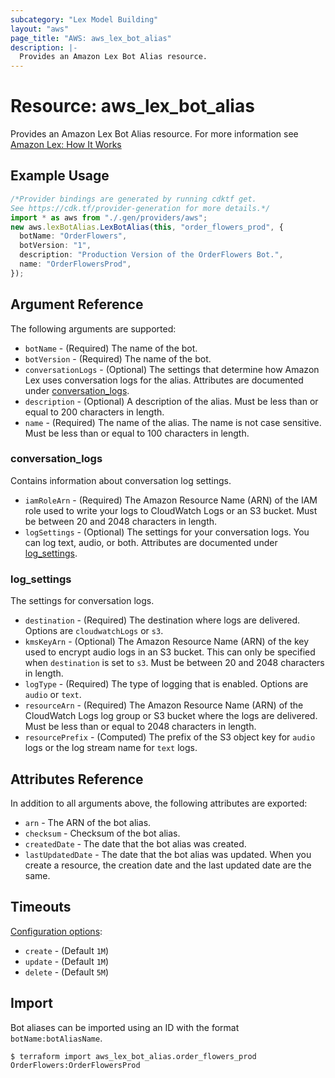 ```yaml
---
subcategory: "Lex Model Building"
layout: "aws"
page_title: "AWS: aws_lex_bot_alias"
description: |-
  Provides an Amazon Lex Bot Alias resource.
---
```


# Resource: aws\_lex\_bot\_alias

Provides an Amazon Lex Bot Alias resource. For more information see
[Amazon Lex: How It Works](https://docs.aws.amazon.com/lex/latest/dg/how-it-works.html)

## Example Usage

```typescript
/*Provider bindings are generated by running cdktf get.
See https://cdk.tf/provider-generation for more details.*/
import * as aws from "./.gen/providers/aws";
new aws.lexBotAlias.LexBotAlias(this, "order_flowers_prod", {
  botName: "OrderFlowers",
  botVersion: "1",
  description: "Production Version of the OrderFlowers Bot.",
  name: "OrderFlowersProd",
});

```

## Argument Reference

The following arguments are supported:

* `botName` - (Required) The name of the bot.
* `botVersion` - (Required) The name of the bot.
* `conversationLogs` - (Optional) The settings that determine how Amazon Lex uses conversation logs for the alias. Attributes are documented under [conversation\_logs](#conversation_logs).
* `description` - (Optional) A description of the alias. Must be less than or equal to 200 characters in length.
* `name` - (Required) The name of the alias. The name is not case sensitive. Must be less than or equal to 100 characters in length.

### conversation\_logs

Contains information about conversation log settings.

* `iamRoleArn` - (Required) The Amazon Resource Name (ARN) of the IAM role used to write your logs to CloudWatch Logs or an S3 bucket. Must be between 20 and 2048 characters in length.
* `logSettings` - (Optional) The settings for your conversation logs. You can log text, audio, or both. Attributes are documented under [log\_settings](#log_settings).

### log\_settings

The settings for conversation logs.

* `destination` - (Required) The destination where logs are delivered. Options are `cloudwatchLogs` or `s3`.
* `kmsKeyArn` - (Optional) The Amazon Resource Name (ARN) of the key used to encrypt audio logs in an S3 bucket. This can only be specified when `destination` is set to `s3`. Must be between 20 and 2048 characters in length.
* `logType` - (Required) The type of logging that is enabled. Options are `audio` or `text`.
* `resourceArn` - (Required) The Amazon Resource Name (ARN) of the CloudWatch Logs log group or S3 bucket where the logs are delivered. Must be less than or equal to 2048 characters in length.
* `resourcePrefix` - (Computed) The prefix of the S3 object key for `audio` logs or the log stream name for `text` logs.

## Attributes Reference

In addition to all arguments above, the following attributes are exported:

* `arn` - The ARN of the bot alias.
* `checksum` - Checksum of the bot alias.
* `createdDate` - The date that the bot alias was created.
* `lastUpdatedDate` - The date that the bot alias was updated. When you create a resource, the creation date and the last updated date are the same.

## Timeouts

[Configuration options](https://developer.hashicorp.com/terraform/language/resources/syntax#operation-timeouts):

* `create` - (Default `1M`)
* `update` - (Default `1M`)
* `delete` - (Default `5M`)

## Import

Bot aliases can be imported using an ID with the format `botName:botAliasName`.

```console
$ terraform import aws_lex_bot_alias.order_flowers_prod OrderFlowers:OrderFlowersProd
```
